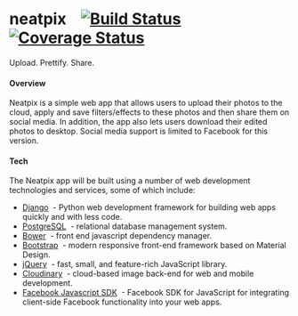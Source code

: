 # neatpix &nbsp;&nbsp; [![Build Status](https://travis-ci.org/andela-uawili/photo-editing-application.svg?branch=develop)](https://travis-ci.org/andela-uawili/photo-editing-application) [![Coverage Status](https://coveralls.io/repos/andela-uawili/photo-editing-application/badge.svg?branch=develop&service=github)](https://coveralls.io/github/andela-uawili/photo-editing-application?branch=develop)
Upload. Prettify. Share.


#### Overview
Neatpix is a simple web app that allows users to upload their photos to the cloud, apply and save filters/effects to these photos and then share them on social media. In addition, the app also lets users download their edited photos to desktop. Social media support is limited to Facebook for this version.


#### Tech
The Neatpix app will be built using a number of web development technologies and services, some of which include:
+ [Django](https://www.djangoproject.com/) &nbsp;- Python web development framework for building web apps quickly and with less code.
+ [PostgreSQL](http://www.postgresql.org/) &nbsp;- relational database management system.
+ [Bower](http://bower.io/) &nbsp;- front end javascript dependency manager.
+ [Bootstrap](http://getbootstrap.com/) &nbsp;- modern responsive front-end framework based on Material Design.
+ [jQuery](http://jquery.com/) &nbsp;- fast, small, and feature-rich JavaScript library.
+ [Cloudinary](http://cloudinary.com/) &nbsp;- cloud-based image back-end for web and mobile development.
+ [Facebook Javascript SDK](https://developers.facebook.com/docs/javascript) &nbsp;- Facebook SDK for JavaScript for integrating client-side Facebook functionality into your web apps.